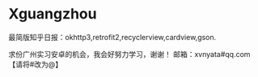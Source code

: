 # Xguangzhou
最简版知乎日报：okhttp3,retrofit2,recyclerview,cardview,gson.

求份广州实习安卓的机会，我会好努力学习，谢谢！
邮箱：xvnyata#qq.com   【请将#改为@】
